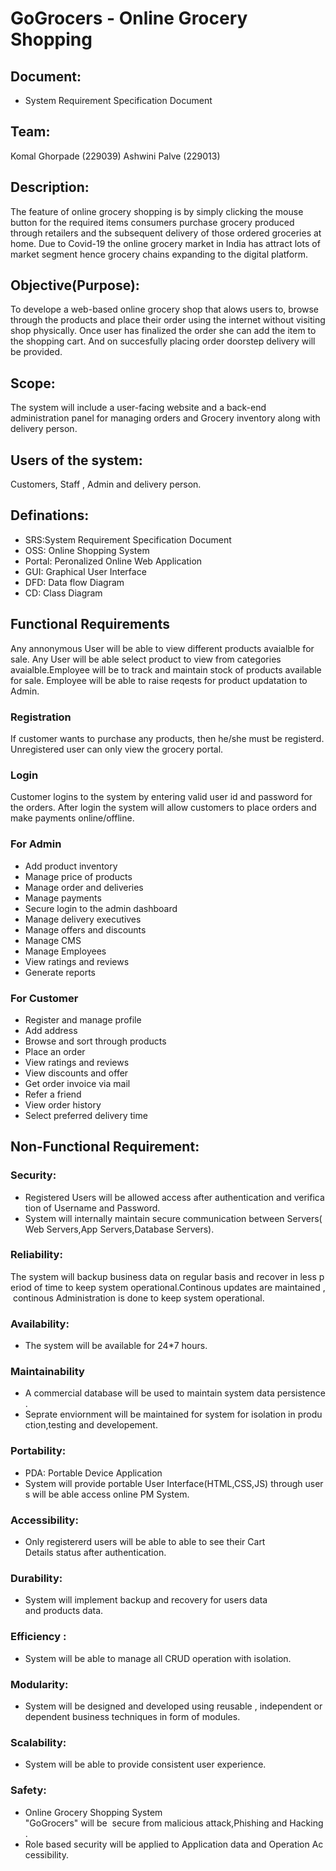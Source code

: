 # GoGrocers - Online Grocery Shopping 

## Document:
- System Requirement Specification Document

## Team: 
Komal Ghorpade (229039)
Ashwini Palve (229013)

## Description:
The feature of online grocery shopping is by simply clicking the mouse button for the required items consumers purchase grocery produced through retailers and the subsequent delivery of those ordered groceries at home. Due to Covid-19 the online grocery market in India has attract lots of market segment hence grocery chains expanding to the digital platform.

## Objective(Purpose):
To develope a web-based online grocery shop that alows users to, browse through the products and place their order using the internet without visiting shop physically. Once user has finalized the order she can add the item to the shopping cart. And on succesfully placing order doorstep delivery will be provided.

## Scope:
The system will include a user-facing website and a back-end administration panel for managing orders and Grocery  inventory along with delivery person.

## Users of the system: 
Customers, Staff , Admin and delivery person.

## Definations:
- SRS:System Requirement Specification Document
- OSS: Online Shopping System
- Portal: Peronalized Online Web Application
- GUI: Graphical User Interface
- DFD: Data flow Diagram
- CD: Class Diagram 

## Functional Requirements
Any annonymous User will be able to view different products avaialble for sale. Any User will be able select product to view from categories avaialble.Employee will be to track and maintain stock of products available for sale. Employee will be able to raise reqests for product updatation to Admin.
### Registration 
If customer wants to purchase any products, then he/she must be registerd. Unregistered user can only view the grocery portal. 
### Login
Customer logins to the system by entering valid user id and password for the orders. After login the system will allow customers to place orders and make payments online/offline.
### For Admin 
- Add product inventory
- Manage price of products
- Manage order and deliveries
- Manage payments
- Secure login to the admin dashboard
- Manage delivery executives
- Manage offers and discounts
- Manage CMS
- Manage Employees
- View ratings and reviews
- Generate reports
### For Customer 
- Register and manage profile
- Add address
- Browse and sort through products
- Place an order
- View ratings and reviews
- View discounts and offer
- Get order invoice via mail
- Refer a friend
- View order history
- Select preferred delivery time

## Non-Functional Requirement:
### Security: 
- Registered Users will be allowed access after authentication and verification of Username and Password. 
- System will internally maintain secure communication between Servers(Web Servers,App Servers,Database Servers). 
### Reliability: 
The system will backup business data on regular basis and recover in less period of time to keep system operational.Continous updates are maintained , continous Administration is done to keep system operational. 
### Availability:
- The system will be available for 24*7 hours.  

### Maintainability
- A commercial database will be used to maintain system data persistence. 
- Seprate enviornment will be maintained for system for isolation in production,testing and developement. 
### Portability: 
- PDA: Portable Device Application 
- System will provide portable User Interface(HTML,CSS,JS) through users will be able access online PM System.  
### Accessibility: 
- Only registererd users will be able to able to see their Cart Details status after authentication. 
### Durability: 
- System will implement backup and recovery for users data and products data. 
### Efficiency : 
- System will be able to manage all CRUD operation with isolation. 
### Modularity: 
- System will be designed and developed using reusable , independent or dependent business techniques in form of modules. 
### Scalability: 
- System will be able to provide consistent user experience. 
### Safety: 
- Online Grocery Shopping System "GoGrocers" will be  secure from malicious attack,Phishing and Hacking. 
- Role based security will be applied to Application data and Operation Accessibility. 

